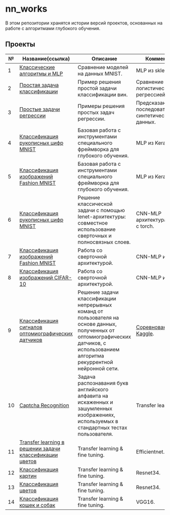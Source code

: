 # nn_works

В этом репозитории хранятся истории версий проектов, основанных на работе с алгоритмами глубокого обучения.

## Проекты

|№|Название(ссылка)|Описание|Комментарий|
|-|-|-|-|
|1|[Классические алгоритмы и MLP](https://github.com/khav-i/nn_works/blob/master/Classical%20algorithms%20vs%20MLP%20(on%20MNIST%20data)/README.md)|Сравнение моделей на данных MNIST.|MLP из sklearn.|
|2|[Простая задача классификации](https://github.com/khav-i/nn_works/blob/master/Wine%20classification/README.md)|Пример решения простой задачи классификации вин.|Сравнение с логистической регрессией.|
|3|[Простые задачи регрессии](https://github.com/khav-i/nn_works/blob/master/Regression%20task%20for%20nn/README.md)|Примеры решения простых задач регрессии.|Предсказание последовательностей синтетических данных.|
|4|[Классификация рукописных цифр MNIST](https://github.com/khav-i/nn_works/blob/master/Keras%20MLP%20(MNIST%20classification)/README.md)|Базовая работа с инструментами специального фреймворка для глубокого обучения.|MLP из Keras.|
|5|[Классификация изображений Fashion MNIST](https://github.com/khav-i/nn_works/blob/master/Keras%20MLP%20(Fashion%20MNIST%20classification)/README.md)|Базовая работа с инструментами специального фреймворка для глубокого обучения.|MLP из Keras.|
|6|[Классификация рукописных цифр MNIST](https://github.com/khav-i/nn_works/blob/master/Torch%20CNN%20(MNIST%20classification)/README.md)|Решение классической задачи с помощью lenet-архитектуры: совместное использование сверточных и полносвязных слоев.|CNN-MLP архитектура, работа с torch.|
|7|[Классификация изображений Fashion MNIST](https://github.com/khav-i/nn_works/blob/master/Keras%20CNN%20(Fashion%20MNIST%20classification)/README.md)|Работа со сверточной архитектурой.|CNN-MLP из Keras.|
|8|[Классификация изображений CIFAR-10](https://github.com/khav-i/nn_works/blob/master/Keras%20CNN%20(CIFAR-10)/README.md)|Работа со сверточной архитектурой.|CNN-MLP из Keras.|
|9|[Классификация сигналов оптомиографических датчиков](https://github.com/khav-i/nn_works/blob/master/Motorica%20SkillFactory%20internship%20test%20task%202023-12/README.md)|Решение задачи классификации непрерывных команд от пользователя на основе данных, полученных от оптомиографических датчиков, с использованием алгоритма рекуррентной нейронной сети.|[Соревнование Kaggle](https://www.kaggle.com/competitions/motorica-skillfactory-internship-test-task-2023-12).|
|10|[Captcha Recognition](https://github.com/khav-i/nn_works/blob/master/Captcha%20Recognition/README.md)|Задача распознавания букв английского алфавита на искаженных и зашумленных изображениях, используемых в стандартных тестах пользователя.|Transfer learning.|
|11|[Transfer learning в решении задачи классификации цветов](https://github.com/khav-i/nn_works/blob/master/Flowers%20classification/README.md)|Transfer learning & fine tuning.|Efficientnet.|
|12|[Классификация картин](https://github.com/khav-i/nn_works/blob/master/Paintings%20classification/README.md)|Transfer learning & fine tuning.|Resnet34.|
|13|[Классификация цветов](https://github.com/khav-i/nn_works/blob/master/Flowers%20classification%20(5%20classes)/README.md)|Transfer learning & fine tuning.|Resnet34.|
|14|[Классификация кошек и собак](https://github.com/khav-i/nn_works/blob/master/Cat%26Dog%20classification/README.md)|Transfer learning & fine tuning.|VGG16.|
